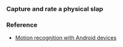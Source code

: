 ### Capture and rate a physical slap
### Reference
* [Motion recognition with Android devices]

[Motion recognition with Android devices]: http://www.slideshare.net/paller/motion-recognition-with-android-devices
